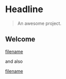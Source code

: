 # Headline

> An awesome project.

## Welcome

[filename](_media/result ':include :type=code :fragment=demo')


and also


[filename](_media/result ':include :type=code :fragment=other')


